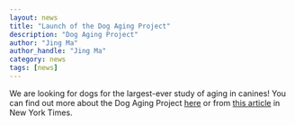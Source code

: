 ```yaml
---
layout: news
title: "Launch of the Dog Aging Project"
description: "Dog Aging Project"
author: "Jing Ma"
author_handle: "Jing Ma"
category: news
tags: [news]
---
```


We are looking for dogs for the largest-ever study of aging in canines! You can find out more about the Dog Aging Project [here](https://dogagingproject.org/) or from [this article](https://www.nytimes.com/aponline/2019/11/14/health/ap-us-med-aging-dogs-study.html) in New York Times.  
